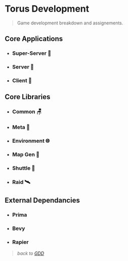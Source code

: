 # Torus Development
>Game development breakdown and assignements.

## Core Applications

- ### Super-Server 🦄
- ### Server 🐴
- ### Client 🦆

## Core Libraries

- ### Common 🪑
- ### Meta 🧱
- ### Environment 🌐
- ### Map Gen 🔨
- ### Shuttle 🚀
- ### Raid 🛰️

## External Dependancies

- ### Prima
- ### Bevy
- ### Rapier
 
>*back to [GDD](game-design.md)*